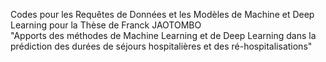 Codes pour les Requêtes de Données et les Modèles de Machine et Deep Learning pour la Thèse de Franck JAOTOMBO <br>
"Apports des méthodes de Machine Learning et de Deep Learning dans la prédiction des durées de séjours hospitalières et des ré-hospitalisations"
